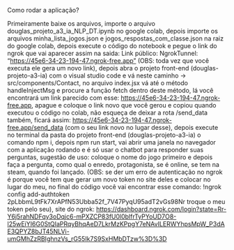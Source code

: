 Como rodar a aplicação? 

Primeiramente baixe os arquivos, importe o arquivo douglas_projeto_a3_ia_NLP_DT.ipynb no google colab, depois importe os arquivos minha_lista_jogos.json e jogos_respostas_com_classe.json na raiz do google colab, depois execute o código do notebook e pegue o link do ngrok que vai aparecer assim na saida: Link público: NgrokTunnel: “https://45e6-34-23-194-47.ngrok-free.app” (OBS: toda vez que você executa ele gera um novo link), depois abra o projeto front-end (douglas-projeto-a3-ia) com o visual studio code e vá neste caminho -> src/components/Contact, no arquivo index.jsx vá até o método handleInjectMsg e procure a função fetch dentro deste método, lá você encontrará um link parecido com esse: https://45e6-34-23-194-47.ngrok-free.app, apague e coloque o link novo que você gerou e copiou quando executou o código no colab, não esqueça de deixar a rota /send_data também, ficará assim: https://45e6-34-23-194-47.ngrok-free.app/send_data (com o seu link novo no lugar desse), depois execute no terminal da pasta do projeto front-end (douglas-projeto-a3-ia) o comando npm i, depois npm run start, vai abrir uma janela no navegador com a  aplicação rodando e é só usar o chatbot para responder suas perguntas, sugestão de uso: coloque o nome do jogo primeiro e depois faça a pergunta, como qual o enredo, protagonista, se é online,  se tem na steam, quando foi lançado. (OBS: se der um erro de autenticação no ngrok é porque você tem que gerar um novo token no site deles e colocar no lugar do meu, no final do código você vai encontrar esse comando: !ngrok config add-authtoken 2pLbbmL9tFk7XrAPfN53Ubba52f_7V47PyqU95adT2vGs98Nr troque o meu token pelo seu), site do ngrok: https://dashboard.ngrok.com/login?state=Rr-Y6j5rahNDFqy3oDqjc6-mPXZCP83fU0l0blfrTyPYoUD7O8-l25wEiYI6G0StQIaPRqyBhqAeD7LkrMzKPpgY7eNAvILERWYhpsMpW_P3dAE3QPYZ8bJT45NLVi-umGMhZzRBIghnzVs_rG55Ik7S9SxHMbDTzw%3D%3D 
